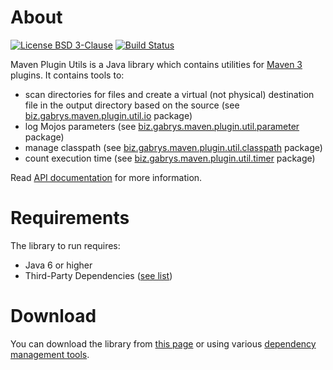 # About
[![License BSD 3-Clause](https://img.shields.io/badge/license-BSD%203--Clause-blue.svg)](http://maven-plugin-utils.projects.gabrys.biz/license.txt)
[![Build Status](https://travis-ci.org/gabrysbiz/maven-plugin-utils.svg?branch=master)](https://travis-ci.org/gabrysbiz/maven-plugin-utils)

Maven Plugin Utils is a Java library which contains utilities for [Maven 3](https://maven.apache.org/) plugins. It contains tools to:
* scan directories for files and create a virtual (not physical) destination file in the output directory based on the source (see [biz.gabrys.maven.plugin.util.io](http://maven-plugin-utils.projects.gabrys.biz/2.0.0/apidocs/index.html?biz/gabrys/maven/plugin/util/io/package-summary.html) package)
* log Mojos parameters (see [biz.gabrys.maven.plugin.util.parameter](http://maven-plugin-utils.projects.gabrys.biz/2.0.0/apidocs/index.html?biz/gabrys/maven/plugin/util/parameter/package-summary.html) package)
* manage classpath (see [biz.gabrys.maven.plugin.util.classpath](http://maven-plugin-utils.projects.gabrys.biz/2.0.0/apidocs/index.html?biz/gabrys/maven/plugin/util/classpath/package-summary.html) package)
* count execution time (see [biz.gabrys.maven.plugin.util.timer](http://maven-plugin-utils.projects.gabrys.biz/2.0.0/apidocs/index.html?biz/gabrys/maven/plugin/util/timer/package-summary.html) package)

Read [API documentation](http://maven-plugin-utils.projects.gabrys.biz/2.0.0/apidocs/) for more information.

# Requirements
The library to run requires:
* Java 6 or higher
* Third-Party Dependencies ([see list](http://maven-plugin-utils.projects.gabrys.biz/2.0.0/dependencies.html))

# Download
You can download the library from [this page](http://maven-plugin-utils.projects.gabrys.biz/2.0.0/download.html)
or using various [dependency management tools](http://maven-plugin-utils.projects.gabrys.biz/2.0.0/dependency-info.html).
